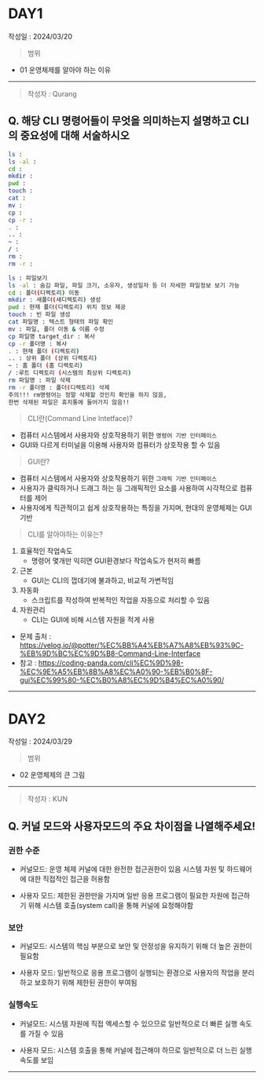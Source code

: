 # DAY1
작성일 : 2024/03/20

> 범위
- 01 운영체제를 알아야 하는 이유

---
> 작성자 : Qurang
## Q. 해당 CLI 명령어들이 무엇을 의미하는지 설명하고 CLI의 중요성에 대해 서술하시오

```bash
ls :
ls -al :
cd : 
mkdir : 
pwd : 
touch : 
cat :
mv : 
cp :
cp -r :
. :
.. :
~ :
/ :
rm :
rm -r :
```



```bash
ls : 파일보기 
ls -al : 숨김 파일, 파일 크기, 소유자, 생성일자 등 더 자세한 파일정보 보기 가능
cd : 폴더(디렉토리) 이동
mkdir : 새폴더(새디렉토리) 생성
pwd : 현재 폴더(디렉토리) 위치 정보 제공
touch : 빈 파일 생성
cat 파일명 : 텍스트 형태의 파일 확인
mv : 파일, 폴더 이동 & 이름 수정
cp 파일명 target_dir : 복사
cp -r 폴더명 : 복사
. : 현재 폴더 (디렉토리)
.. : 상위 폴더 (상위 디렉토리)
~ : 홈 폴더 (홈 디렉토리)
/ :루트 디렉토리 (시스템의 최상위 디렉토리)
rm 파일명 : 파일 삭제
rm -r 폴더명 : 폴더(디렉토리) 삭제
주의!!! rm명령어는 정말 삭제할 것인지 확인을 하지 않음,
한번 삭제된 파일은 휴지통에 들어가지 않음!!
```

> CLI란(Command Line Intetface)?
- 컴퓨터 시스템에서 사용자와 상호작용하기 위한 `명령어 기반 인터페이스`
- GUI와 다르게 터미널을 이용해 사용자와 컴퓨터가 상호작용 할 수 있음

> GUI란?
- 컴퓨터 시스템에서 사용자와 상호작용하기 위한 `그래픽 기반 인터페이스`
- 사용자가 클릭하거나 드래그 하는 등 그래픽적인 요소를 사용하여 시각적으로 컴퓨터를 제어
- 사용자에게 직관적이고 쉽게 상호작용하는 특징을 가지며, 현대의 운영체제는 GUI기반

> CLI를 알아야하는 이유는?
1. 효율적인 작업속도
    - 명령어 몇개만 익히면 GUI환경보다 작업속도가 현저히 빠름
2. 근본
    - GUI는 CLI의 껍데기에 불과하고, 비교적 가변적임 
3. 자동화
    - 스크립트를 작성하여 반복적인 작업을 자동으로 처리할 수 있음
4. 자원관리
    - CLI는 GUI에 비해 시스템 자원을 적게 사용

    

- 문제 출처 : https://velog.io/@potter/%EC%BB%A4%EB%A7%A8%EB%93%9C-%EB%9D%BC%EC%9D%B8-Command-Line-Interface
- 참고 : https://coding-panda.com/cli%EC%9D%98-%EC%9E%A5%EB%8B%A8%EC%A0%90-%EB%B0%8F-gui%EC%99%80-%EC%B0%A8%EC%9D%B4%EC%A0%90/
---

# DAY2
작성일 : 2024/03/29

> 범위
- 02 운영체제의 큰 그림

---
> 작성자 : KUN

## Q. 커널 모드와 사용자모드의 주요 차이점을 나열해주세요!

### 권한 수준 

- 커널모드:  운영 체제 커널에 대한 완전한 접근권한이 있음 시스템 자원 및 하드웨어에 대한 직접적인 접근을 허용함

- 사용자 모드: 제한된 권한만을 가지며 일반 응용 프로그램이 필요한 자원에 접근하기 위해 시스템 호출(system call)을 통해 커널에 요청해야함

### 보안 

- 커널모드: 시스템의 핵심 부분으로 보안 및 안정성을 유지하기 위해 더 높은 권한이 필요함

- 사용자 모드: 일반적으로 응용 프로그램이 실행되는 환경으로 사용자의 작업을 분리하고 보호하기 위해 제한된 권한이 부여됨

### 실행속도 

- 커널모드: 시스템 자원에 직접 엑세스할 수 있으므로 일반적으로 더 빠른 실행 속도를 가질 수 있음

- 사용자 모드: 시스템 호출을 통해 커널에 접근해야 하므로 일반적으로 더 느린 실행 속도를 보임



---
